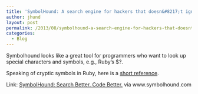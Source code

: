 ```yaml
---
title: 'SymbolHound: A search engine for hackers that doesn&#8217;t ignore special characters.'
author: jhund
layout: post
permalink: /2013/08/symbolhound-a-search-engine-for-hackers-that-doesnt-ignore-special-characters/
categories:
  - Blog
---
```

<p class="iii-article-excerpt">
  Symbolhound looks like a great tool for programmers who want to look up special characters and symbols, e.g., Ruby&#8217;s $?.
</p>

<p class="iii-article-excerpt">
  Speaking of cryptic symbols in Ruby, here is a <a href="http://jimneath.org/2010/01/04/cryptic-ruby-global-variables-and-their-meanings.html">short reference</a>.
</p>

<p class="iii-article-source">
  Link: <a href="http://www.symbolhound.com/">SymbolHound: Search Better. Code Better.</a> via www.symbolhound.com
</p>